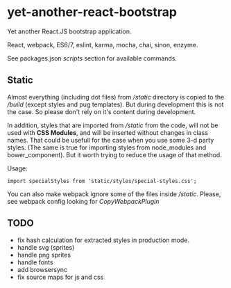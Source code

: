 # yet-another-react-bootstrap
Yet another React.JS bootstrap application.

React, webpack, ES6/7, eslint, karma, mocha, chai, sinon, enzyme.

See packages.json _scripts_ section for available commands.

Static
------
Almost everything (including dot files) from _/static_ directory is copied to the _/build_
(except styles and pug templates). But during development this is
not the case. So please don't rely on it's content during development.

In addition, styles that are imported from _/static_ from the code,
will not be used with __CSS Modules__, and will be inserted without
changes in class names. That could be usefull for the case when
you use some 3-d party styles. (The same is true for importing
styles from node_modules and bower_component).
But it worth trying to reduce the usage of that method.

Usage:

    import specialStyles from 'static/styles/special-styles.css';

You can also make webpack ignore some of the files inside _/static_.
Please, see webpack config looking for _CopyWebpackPlugin_

TODO
----
* fix hash calculation for extracted styles in production mode.
* handle svg (sprites)
* handle png sprites
* handle fonts
* add browsersync
* fix source maps for js and css
